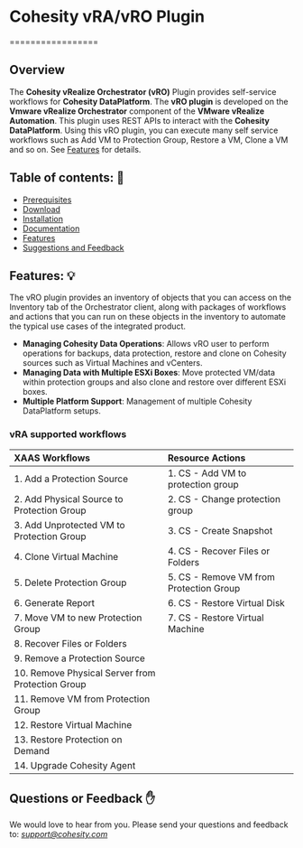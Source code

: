 # Cohesity vRA/vRO Plugin
=================

## Overview

The **Cohesity vRealize Orchestrator (vRO)** Plugin provides self-service workflows for **Cohesity DataPlatform**. The **vRO plugin** is developed on the **Vmware vRealize Orchestrator** component of the **VMware vRealize Automation**. This plugin uses REST APIs to interact with the **Cohesity DataPlatform**. Using this vRO plugin, you can execute many self service workflows such as Add VM to Protection Group, Restore a VM, Clone a VM and so on. See [Features](#features) for details.

## Table of contents: :scroll:

 - [Prerequisites](https://docs.cohesity.com/api/integrations/vra/software-requirements-vro.htm)
 - [Download](https://github.com/cohesity/cohesity-vra-blueprints/releases)
 - [Installation](https://docs.cohesity.com/api/integrations/vra/install-vro-plugin.htm)
 - [Documentation](https://docs.cohesity.com/api/integrations/vra/concept-vro-plugin-deployment-guide.htm)
 - [Features](#features)
 - [Suggestions and Feedback](#suggest)

## <a name="features"></a> Features: :bulb:
The vRO plugin provides an inventory of objects that you can access on the Inventory tab of the Orchestrator client, along with packages of workflows and actions that you can run on these objects in the inventory to automate the typical use cases of the integrated product.

- **Managing Cohesity Data Operations**: Allows vRO user to perform operations for backups, data protection, restore and clone on Cohesity sources such as Virtual Machines and vCenters.
- **Managing Data with Multiple ESXi Boxes**: Move protected VM/data within protection groups and also clone and restore over different ESXi boxes.
- **Multiple Platform Support**: Management of multiple Cohesity DataPlatform setups.

### vRA supported workflows

| XAAS Workflows                                   | Resource Actions                        |       
| :------------------------                        | :-----------------------------          |
| 1. Add a Protection Source                       | 1. CS - Add VM to protection group      |
| 2. Add Physical Source to Protection Group       | 2. CS - Change protection group         |
| 3. Add Unprotected VM to Protection Group        | 3. CS - Create Snapshot                 |
| 4. Clone Virtual Machine                         | 4. CS - Recover Files or Folders        |
| 5. Delete Protection Group                       | 5. CS - Remove VM from Protection Group |
| 6. Generate Report                               | 6. CS - Restore Virtual Disk            |
| 7. Move VM to new Protection Group               | 7. CS - Restore Virtual Machine         |
| 8. Recover Files or Folders                      |                                         |
| 9. Remove a Protection Source                    |                                         |
| 10. Remove Physical Server from Protection Group |                                         |
| 11. Remove VM from Protection Group              |                                         |
| 12. Restore Virtual Machine                      |                                         |
| 13. Restore Protection on Demand                 |                                         |
| 14. Upgrade Cohesity Agent                       |                                         |


## <a name ="suggest"></a> Questions or Feedback :raised_hand:

We would love to hear from you. Please send your questions and feedback to: *support@cohesity.com*

